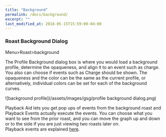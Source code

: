 ```yaml
---
title: "Background"
permalink: /docs/background/
excerpt: ""
last_modified_at: 2018-05-15T15:59:00-04:00
---
```


### Roast Background Dialog

Menu>Roast>background

The Profile Background dialog box is where you would load a background profile, determine the opaqueness, and align it to an event such as charge.  You also can choose if events such as Charge should be shown.  The opaqueness and the color can be the same as the current profile, or alternatively, individual colors can be set for each of the background curves.

![background profile](/assets/images/gsg/profile background dialog.png)


Playback Aid lets you get pop ups of events from the background roast and Playback Events actually execute the events. You can choose what you want to see from the prior roast, and you can move the graph up and down or to the side if you are just viewing two roasts later on.  
Playback events are explained [here](https://artisan-roasterscope.blogspot.de/2017/10/profile-templates.html).
